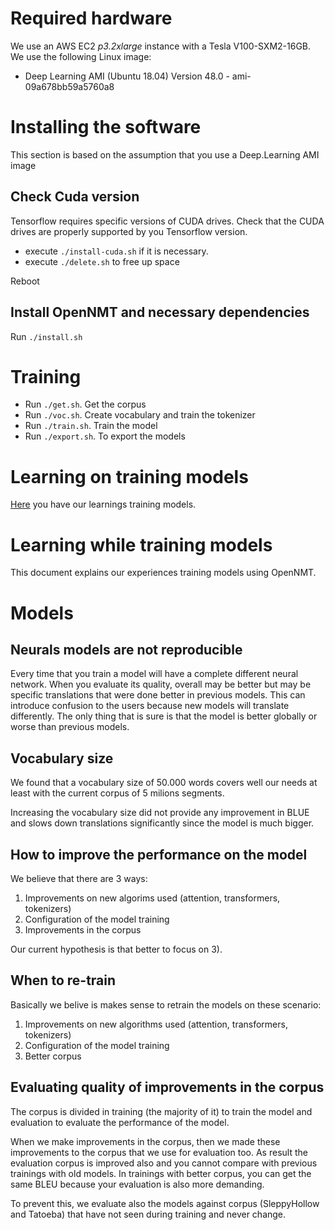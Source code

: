 # Required hardware

We use an AWS EC2 <em>p3.2xlarge</em> instance with a Tesla
V100-SXM2-16GB. We use the following Linux image:

* Deep Learning AMI (Ubuntu 18.04) Version 48.0 - ami-09a678bb59a5760a8

# Installing the software

This section is based on the assumption that you use a Deep.Learning AMI image

## Check Cuda version

Tensorflow requires specific versions of CUDA drives. Check that the CUDA
drives are properly supported by you Tensorflow version.

- execute ```./install-cuda.sh``` if it is necessary.
- execute ```./delete.sh``` to free up space

Reboot 

## Install OpenNMT and necessary dependencies

Run ```./install.sh ```

# Training

- Run ```./get.sh```. Get the corpus
- Run ```./voc.sh```. Create vocabulary and train the tokenizer
- Run ```./train.sh```. Train the model
- Run ```./export.sh```. To export the models

# Learning on training models

[Here](./TRAINING.md) you have our learnings training models.

# Learning while training models

This document explains our experiences training models using OpenNMT.

# Models

## Neurals models are not reproducible

Every time that you train a model will have a complete different neural network. When you evaluate its quality, overall may be better
but may be specific translations that were done better in previous models. This can introduce confusion to the users because
new models will translate differently. The only thing that is sure is that the model is better globally or worse than previous models.

## Vocabulary size

We found that a vocabulary size of 50.000 words covers well our needs at least with the current corpus of 5 milions segments.

Increasing the vocabulary size did not provide any improvement in BLUE and slows down translations significantly since the
model is much bigger.

## How to improve the performance on the model

We believe that there are 3 ways:

1. Improvements on new algorims used (attention, transformers, tokenizers)
2. Configuration of the model training
3. Improvements in the corpus

Our current hypothesis is that better to focus on 3).

## When to re-train 

Basically we belive is makes sense to retrain the models on these scenario:

1. Improvements on new algorithms used (attention, transformers, tokenizers)
2. Configuration of the model training
3. Better corpus

## Evaluating quality of improvements in the corpus

The corpus is divided in training (the majority of it) to train the model and evaluation to evaluate the performance of the model.

When we make improvements in the corpus, then we made these improvements to the corpus that we use for evaluation too. As result the evaluation corpus is improved also and you cannot compare with previous trainings with old models. In trainings with better corpus, you can get the same BLEU because your evaluation is also more demanding.

To prevent this, we evaluate also the models against corpus (SleppyHollow and Tatoeba) that have not seen during training and never change. 


